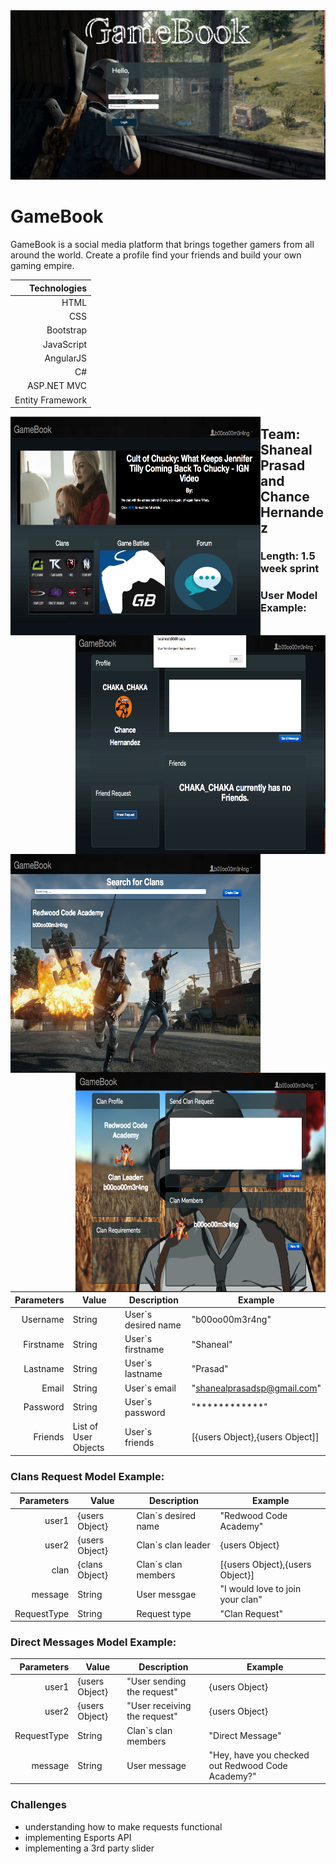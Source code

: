 <img class="col-md-6 readme-img" src="./READMEPic/login.png">

<h1>GameBook</h1>

GameBook is a social media platform that brings together gamers from all around the world. Create a profile find your friends and build your own gaming empire. 

|  Technologies    |
|-----------------:|
| HTML             |
| CSS              |
| Bootstrap        |
| JavaScript       |
| AngularJS        |
| C#               |
| ASP.NET MVC      |
| Entity Framework |


<img src="./READMEPic/homepage.png" align="left" height="350" width="400">
<img src="./READMEPic/findfriend.png" align="right" height="350" width="400">

<img src="./READMEPic/clan.png" align="left" height="350" width="400">
<img src="./READMEPic/clanr.png" align="right" height="350" width="400">

<h2>Team: Shaneal Prasad and Chance Hernandez</h2>
<h3>Length: 1.5 week sprint</h3>

<h3>User Model Example:</h3>

| Parameters | Value                | Description         | Example                         |
|-----------:|----------------------|---------------------|---------------------------------|
| Username   | String               | User`s desired name | "b00oo00m3r4ng"                 |
| Firstname  | String               | User`s firstname    | "Shaneal"                       |
| Lastname   | String               | User`s lastname     | "Prasad"                        |
| Email      | String               | User`s email        | "shanealprasadsp@gmail.com"     |
| Password   | String               | User`s password     | "************"                  |
| Friends    | List of User Objects | User`s friends      | [{users Object},{users Object]] |


<h3>Clans Request Model Example:</h3>

|  Parameters | Value          | Description         | Example                          |
|------------:|----------------|---------------------|----------------------------------|
| user1       | {users Object} | Clan`s desired name | "Redwood Code Academy"           |
| user2       | {users Object} | Clan`s clan leader  | {users Object}                   |
| clan        | {clans Object} | Clan`s clan members | [{users Object},{users Object}]  |
| message     | String         | User messgae        | "I would love to join your clan" |
| RequestType | String         | Request type        | "Clan Request"                   |

<h3>Direct Messages Model Example:</h3>

|  Parameters | Value          | Description                  | Example                                           |
|------------:|----------------|------------------------------|---------------------------------------------------|
| user1       | {users Object} | "User sending the request"   | {users Object}                                    |
| user2       | {users Object} | "User receiving the request" | {users Object}                                    |
| RequestType | String         | Clan`s clan members          | "Direct Message"                                  |
| message     | String         | User message                 | "Hey, have you checked out Redwood Code Academy?" |

<h3>Challenges</h3>
    <ul>
        <li>understanding how to make requests functional</li>
        <li>implementing Esports API</li>
        <li>implementing a 3rd party slider</li>
    </ul>